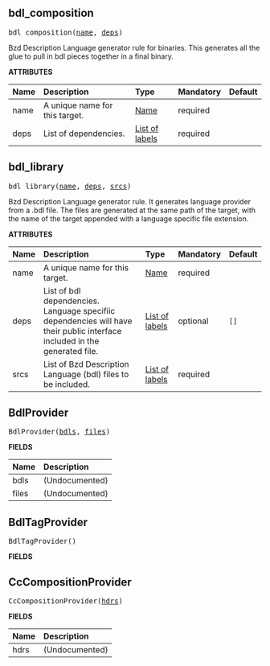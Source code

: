 <!-- Generated with Stardoc: http://skydoc.bazel.build -->



<a id="bdl_composition"></a>

## bdl_composition

<pre>
bdl_composition(<a href="#bdl_composition-name">name</a>, <a href="#bdl_composition-deps">deps</a>)
</pre>

Bzd Description Language generator rule for binaries.
    This generates all the glue to pull in bdl pieces together in a final binary.
    

**ATTRIBUTES**


| Name  | Description | Type | Mandatory | Default |
| :------------- | :------------- | :------------- | :------------- | :------------- |
| <a id="bdl_composition-name"></a>name |  A unique name for this target.   | <a href="https://bazel.build/concepts/labels#target-names">Name</a> | required |  |
| <a id="bdl_composition-deps"></a>deps |  List of dependencies.   | <a href="https://bazel.build/concepts/labels">List of labels</a> | required |  |


<a id="bdl_library"></a>

## bdl_library

<pre>
bdl_library(<a href="#bdl_library-name">name</a>, <a href="#bdl_library-deps">deps</a>, <a href="#bdl_library-srcs">srcs</a>)
</pre>

Bzd Description Language generator rule.
    It generates language provider from a .bdl file.
    The files are generated at the same path of the target, with the name of the target appended with a language specific file extension.
    

**ATTRIBUTES**


| Name  | Description | Type | Mandatory | Default |
| :------------- | :------------- | :------------- | :------------- | :------------- |
| <a id="bdl_library-name"></a>name |  A unique name for this target.   | <a href="https://bazel.build/concepts/labels#target-names">Name</a> | required |  |
| <a id="bdl_library-deps"></a>deps |  List of bdl dependencies. Language specifiic dependencies will have their public interface included in the generated file.   | <a href="https://bazel.build/concepts/labels">List of labels</a> | optional | <code>[]</code> |
| <a id="bdl_library-srcs"></a>srcs |  List of Bzd Description Language (bdl) files to be included.   | <a href="https://bazel.build/concepts/labels">List of labels</a> | required |  |


<a id="BdlProvider"></a>

## BdlProvider

<pre>
BdlProvider(<a href="#BdlProvider-bdls">bdls</a>, <a href="#BdlProvider-files">files</a>)
</pre>



**FIELDS**


| Name  | Description |
| :------------- | :------------- |
| <a id="BdlProvider-bdls"></a>bdls |  (Undocumented)    |
| <a id="BdlProvider-files"></a>files |  (Undocumented)    |


<a id="BdlTagProvider"></a>

## BdlTagProvider

<pre>
BdlTagProvider()
</pre>



**FIELDS**



<a id="CcCompositionProvider"></a>

## CcCompositionProvider

<pre>
CcCompositionProvider(<a href="#CcCompositionProvider-hdrs">hdrs</a>)
</pre>



**FIELDS**


| Name  | Description |
| :------------- | :------------- |
| <a id="CcCompositionProvider-hdrs"></a>hdrs |  (Undocumented)    |


